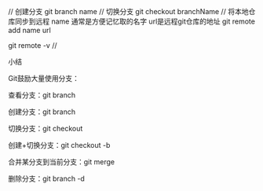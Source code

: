 

// 创建分支
git branch name
// 切换分支
git checkout branchName
// 将本地仓库同步到远程  name 通常是方便记忆取的名字  url是远程git仓库的地址
git remote add name url

git remote -v  //


小结

Git鼓励大量使用分支：

查看分支：git branch

创建分支：git branch <name>

切换分支：git checkout <name>

创建+切换分支：git checkout -b <name>

合并某分支到当前分支：git merge <name>

删除分支：git branch -d <name>